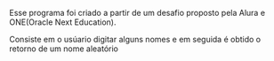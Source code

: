 Esse programa foi criado a partir de um desafio proposto pela Alura e ONE(Oracle Next Education).

Consiste em o usúario digitar alguns nomes e em seguida é obtido o retorno de um nome aleatório